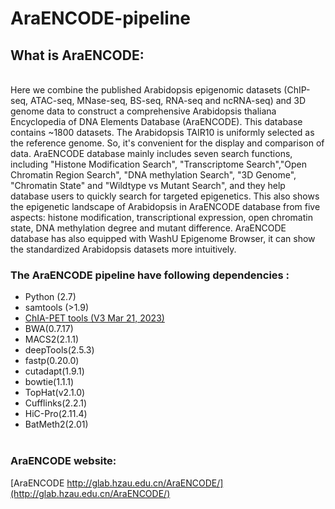 # AraENCODE-pipeline
## What is AraENCODE:
<br>  Here we combine the published Arabidopsis epigenomic datasets (ChIP-seq, ATAC-seq, MNase-seq, BS-seq, RNA-seq and ncRNA-seq) and 3D genome data to construct a comprehensive Arabidopsis thaliana Encyclopedia of DNA Elements Database (AraENCODE). This database contains ~1800 datasets. The Arabidopsis TAIR10 is uniformly selected as the reference genome. So, it's convenient for the display and comparison of data. AraENCODE database mainly includes seven search functions, including "Histone Modification Search", "Transcriptome Search","Open Chromatin Region Search", "DNA methylation Search", "3D Genome", "Chromatin State" and "Wildtype vs Mutant Search", and they help database users to quickly search for targeted epigenetics. This also shows the epigenetic landscape of Arabidopsis in AraENCODE database from five aspects: histone modification, transcriptional expression, open chromatin state, DNA methylation degree and mutant difference. AraENCODE database has also equipped with WashU Epigenome Browser, it can show the standardized Arabidopsis datasets more intuitively.</br>
### The AraENCODE pipeline have following dependencies :
* Python (2.7)
* samtools (>1.9)
* [ChIA-PET tools (V3 Mar 21, 2023)](https://github.com/GuoliangLi-HZAU/ChIA-PET_Tool_V3/commits/master)
* BWA(0.7.17)
* MACS2(2.1.1)
* deepTools(2.5.3)
* fastp(0.20.0)
* cutadapt(1.9.1)
* bowtie(1.1.1)
* TopHat(v2.1.0)
* Cufflinks(2.2.1)
* HiC-Pro(2.11.4)
* BatMeth2(2.01)
<br></br>
### AraENCODE website:
[AraENCODE http://glab.hzau.edu.cn/AraENCODE/](http://glab.hzau.edu.cn/AraENCODE/)
